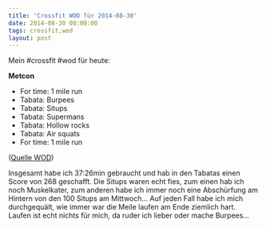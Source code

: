 ```yaml
---
title: 'Crossfit WOD für 2014-08-30'
date: 2014-08-30 00:00:00 
tags: crossfit,wod
layout: post
---
```

Mein #crossfit #wod für heute:

**Metcon**

* For time: 1 mile run
* Tabata: Burpees
* Tabata: Situps
* Tabata: Supermans
* Tabata: Hollow rocks
* Tabata: Air squats
* For time: 1 mile run

([Quelle WOD][0])

Insgesamt habe ich 37:26min gebraucht und hab in den Tabatas einen Score von 268 geschafft. Die Situps waren echt fies, zum einen hab ich noch Muskelkater, zum anderen habe ich immer noch eine Abschürfung am Hintern von den 100 Situps am Mittwoch... Auf jeden Fall habe ich mich durchgequält, wie immer war die Meile laufen am Ende ziemlich hart. Laufen ist echt nichts für mich, da ruder ich lieber oder mache Burpees...

[0]: http://www.crossfithh.de/workouts--news/workout-saturday27

